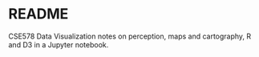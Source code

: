 # README

CSE578 Data Visualization notes on perception, maps and cartography, R and D3 in a Jupyter notebook.
